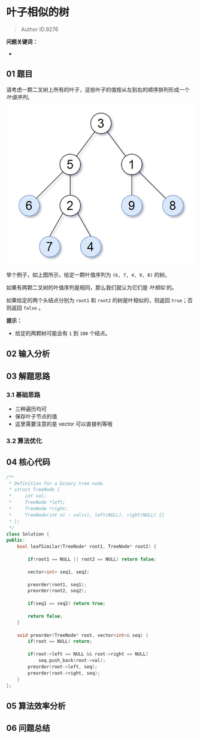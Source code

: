 # 叶子相似的树
> Author ID.9276 

**问题关键词：**

- 

## 01 题目

请考虑一颗二叉树上所有的叶子，这些叶子的值按从左到右的顺序排列形成一个 *叶值序列*。

![img](叶子相似的树.assets/tree.png)

举个例子，如上图所示，给定一颗叶值序列为 `(6, 7, 4, 9, 8)` 的树。

如果有两颗二叉树的叶值序列是相同，那么我们就认为它们是 *叶相似* 的。

如果给定的两个头结点分别为 `root1` 和 `root2` 的树是叶相似的，则返回 `true`；否则返回 `false` 。

 

**提示：**

- 给定的两颗树可能会有 `1` 到 `100` 个结点。

## 02 输入分析



## 03 解题思路

### 3.1 基础思路

- 三种遍历均可
- 保存叶子节点的值
- 这里需要注意的是 vector 可以直接判等哦

### 3.2 算法优化



## 04 核心代码

```c++
/**
 * Definition for a binary tree node.
 * struct TreeNode {
 *     int val;
 *     TreeNode *left;
 *     TreeNode *right;
 *     TreeNode(int x) : val(x), left(NULL), right(NULL) {}
 * };
 */
class Solution {
public:
    bool leafSimilar(TreeNode* root1, TreeNode* root2) {
        
        if(root1 == NULL || root2 == NULL) return false;
        
        vector<int> seq1, seq2;
        
        preorder(root1, seq1);
        preorder(root2, seq2);
        
        if(seq1 == seq2) return true;
        
        return false;
    }
    
    void preorder(TreeNode* root, vector<int>& seq) {
        if(root == NULL) return;
        
        if(root->left == NULL && root->right == NULL)
            seq.push_back(root->val);
        preorder(root->left, seq);
        preorder(root->right, seq);
    }
};
```



## 05 算法效率分析



## 06 问题总结

